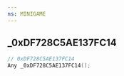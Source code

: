 ```yaml
---
ns: MINIGAME
---
```

## _0xDF728C5AE137FC14

```c
// 0xDF728C5AE137FC14
Any _0xDF728C5AE137FC14();
```

